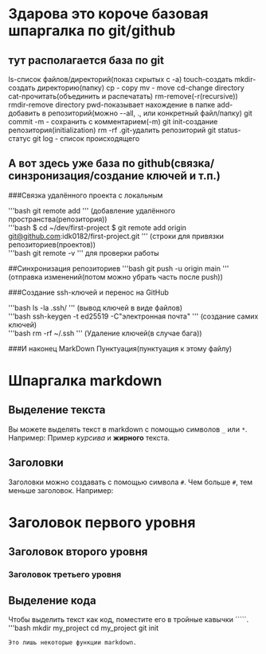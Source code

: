 # Здарова это короче базовая шпаргалка по git/github

## тут располагается база по git

ls-список файлов/директорий(показ скрытых с -a)
touch-создать
mkdir-создать директорию(папку)
cp - copy
mv - move
cd-change directory
cat-прочитать(объединить и распечатать)
rm-remove(-r(recursive))
rmdir-remove directory
pwd-показывает нахождение в папке
add-добавить в репозиторий(можно --all, ., или конкретный файл/папку)
git commit -m - сохранить с комментарием(-m)
git init-создание репозитория(initialization)
rm -rf .git-удалить репозиторий
git status-статус
git log - список происходящего

## А вот здесь уже база по github(связка/синзронизация/создание ключей и т.п.)


###Связка удалённого проекта с локальным

'''bash
git remote add
''' 
(добавление удалённого пространства(репозитория))<br>
'''bash
$ cd ~/dev/first-project 
$ git remote add origin git@github.com:idk0182/first-project.git
'''
(строки для привязки репозиториев(проектов))<br>
'''bash
git remote -v
''' 
для проверки работы

##Синхронизация репозиториев
'''bash
git push -u origin main
''' 
(отправка изменений(потом можно убрать часть после push))

###Создание ssh-ключей и перенос на GitHub

'''bash
ls -la .ssh/
''' 
(вывод ключей в виде файлов)<br>
'''bash
ssh-keygen -t ed25519 -C"электронная почта"
'''
(создание самих ключей)<br>
'''bash
rm -rf ~/.ssh
'''
(Удаление ключей(в случае бага))

###И наконец MarkDown Пунктуация(пунктуация к этому файлу)

# Шпаргалка markdown
## Выделение текста 
Вы можете выделять текст в markdown с помощью символов `_` или `*`. Например: Пример _курсива_ и **жирного** текста. 
## Заголовки
Заголовки можно создавать с помощью символа `#`. 
Чем больше `#`, тем меньше заголовок.
Например:
# Заголовок первого уровня
## Заголовок второго уровня
### Заголовок третьего уровня
## Выделение кода
Чтобы выделить текст как код, поместите его в тройные кавычки `````. 
'''bash
mkdir my_project cd my_project git init 
```
Это лишь некоторые функции markdown.


